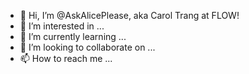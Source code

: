 - 👋 Hi, I’m @AskAlicePlease, aka Carol Trang at FLOW!
- 👀 I’m interested in ...
- 🌱 I’m currently learning ...
- 💞️ I’m looking to collaborate on ...
- 📫 How to reach me ...

<!---
AskAlicePlease/AskAlicePlease is a ✨ special ✨ repository because its `README.md` (this file) appears on your GitHub profile.
You can click the Preview link to take a look at your changes.
--->
